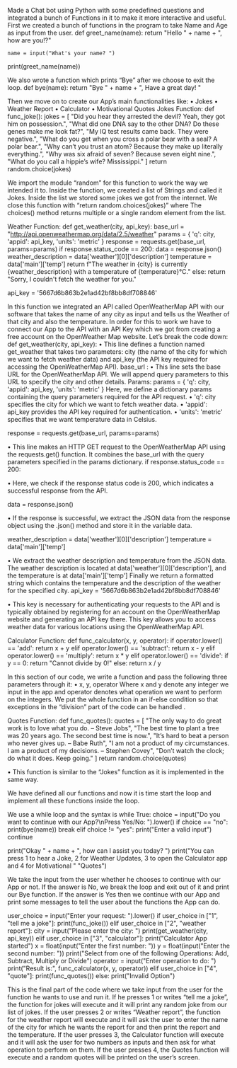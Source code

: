
Made a Chat bot using Python with some predefined questions and integrated a bunch of Functions in it to make it more interactive and useful.
First we created a bunch of functions in the program to take Name and Age as input from the user.
             def greet_name(name):
   		 return "Hello " + name + ", how are you!?"

	name = input("What's your name? ")
  print(greet_name(name))

We also wrote a function which prints  “Bye” after we choose to exit the loop.
def bye(name):
    return "Bye " + name + ", Have a great day! "

Then we move on to create our App’s main functionalities like:
•	Jokes
•	Weather Report
•	Calculator
•	Motivational Quotes
Jokes Function: 
def func_joke():
    jokes = [
        "Did you hear they arrested the devil? Yeah, they got him on possession.",
        "What did one DNA say to the other DNA? Do these genes make me look fat?",
        "My IQ test results came back. They were negative.",
        "What do you get when you cross a polar bear with a seal? A polar bear.",
        "Why can’t you trust an atom? Because they make up literally everything.",
        "Why was six afraid of seven? Because seven eight nine.",
        "What do you call a hippie’s wife? Mississippi."
    ]
    return random.choice(jokes)

We import the module “random” for this function to work the way we intended it to.
Inside the function, we created a list of Strings and called it Jokes.
Inside the list we stored some jokes we got from the internet.
We close this function with “return random.choices(jokes)” where The choices() method returns multiple or a single random element from the list.


Weather Function:
def get_weather(city, api_key):
    base_url = "http://api.openweathermap.org/data/2.5/weather"
    params = {
        'q': city,
        'appid': api_key,
        'units': 'metric'
    }
    response = requests.get(base_url, params=params)
    if response.status_code == 200:
        data = response.json()
        weather_description = data['weather'][0]['description']
        temperature = data['main']['temp']
        return f"The weather in {city} is currently {weather_description} with a temperature of {temperature}°C."
    else:
        return "Sorry, I couldn't fetch the weather for you."


api_key = '5667d6b863b2e1ad42bf8bb8df708846'

In this function we integrated an API called OpenWeatherMap API with our software that takes the name of any city as input and tells us the Weather of that city and also the temperature.
In order for this to work we have to connect our App to the API with an API Key which we got from creating a free account on the OpenWeather Map website.
Let’s break the code down:
def get_weather(city, api_key):
•	This line defines a function named get_weather that takes two parameters: city (the name of the city for which we want to fetch weather data) and api_key (the API key required for accessing the OpenWeatherMap API).
base_url :
•	 This line sets the base URL for the OpenWeatherMap API. We will append query parameters to this URL to specify the city and other details.
Params:
params = {
    'q': city,
    'appid': api_key,
    'units': 'metric'
}
Here, we define a dictionary params containing the query parameters required for the API request.
•	'q': city specifies the city for which we want to fetch weather data.
•	'appid': api_key provides the API key required for authentication.
•	'units': 'metric' specifies that we want temperature data in Celsius.

response = requests.get(base_url, params=params)

•	This line makes an HTTP GET request to the OpenWeatherMap API using the requests.get() function. It combines the base_url with the query parameters specified in the params dictionary.
if response.status_code == 200:

•	Here, we check if the response status code is 200, which indicates a successful response from the API.

data = response.json()

•	If the response is successful, we extract the JSON data from the response object using the .json() method and store it in the variable data.

weather_description = data['weather'][0]['description']
temperature = data['main']['temp']

•	We extract the weather description and temperature from the JSON data. The weather description is located at data['weather'][0]['description'], and the temperature is at data['main']['temp']
Finally we return a formatted string which contains the temperature and the description of the weather for the specified city.
api_key = '5667d6b863b2e1ad42bf8bb8df708846'

•	This key is necessary for authenticating your requests to the API and is typically obtained by registering for an account on the OpenWeatherMap website and generating an API key there. This key allows you to access weather data for various locations using the OpenWeatherMap API.






Calculator Function:
def func_calculator(x, y, operator):
    if operator.lower() == 'add':
        return x + y
    elif operator.lower() == 'subtract':
        return x - y
    elif operator.lower() == 'multiply':
        return x * y
    elif operator.lower() == 'divide':
        if y == 0:
            return "Cannot divide by 0!"
        else:
            return x / y

In this section of our code, we write a function and pass the following three parameters through it:
•	x, y, operator
Where x and y denote any integer we input in the app and operator denotes what operation we want to perform on the integers.
We put the whole function in an if-else condition so that exceptions in the “division” part of the code can be handled	.

Quotes Function:
def func_quotes():
    quotes = [
        "The only way to do great work is to love what you do. – Steve Jobs",
        "The best time to plant a tree was 20 years ago. The second best time is now.",
        "It’s hard to beat a person who never gives up. – Babe Ruth",
        "I am not a product of my circumstances. I am a product of my decisions. – Stephen Covey",
        "Don’t watch the clock; do what it does. Keep going."
    ]
    return random.choice(quotes)

•	This function is similar to the “Jokes” function as it is implemented in the same way.

We have defined all our functions and now it is time start the loop and implement all these functions inside the loop.




We use a while loop and the syntax is
while True:
choice = input("Do you want to continue with our App?\nPress Yes/No: ").lower()
if choice == "no":
    print(bye(name))
    break
elif choice != "yes":
    print("Enter a valid input")
    continue

print("Okay " + name + ", how can I assist you today? ")
print("You can press 1 to hear a Joke, 2 for Weather Updates, 3 to open the Calculator app and 4 for Motivational "
      "Quotes")

We take the input from the user whether he chooses to continue with our App or not.
If the answer is No, we break the loop and exit out of it and print our Bye function.
If the answer is Yes then we continue with our App and print some messages to tell the user about the functions the App can do.




















user_choice = input("Enter your request: ").lower()
if user_choice in ["1", "tell me a joke"]:
    print(func_joke())
elif user_choice in ["2", "weather report"]:
    city = input("Please enter the city: ")
    print(get_weather(city, api_key))
elif user_choice in ["3", "calculator"]:
    print("Calculator App started")
    x = float(input("Enter the first number: "))
    y = float(input("Enter the second number: "))
    print("Select from one of the following Operations: Add, Subtract, Multiply or Divide")
    operator = input("Enter operation to do: ")
    print("Result is:", func_calculator(x, y, operator))
elif user_choice in ["4", "quote"]:
    print(func_quotes())
else:
    print("Invalid Option")
 
This is the final part of the code where we take input from the user for the function he wants to use and run it.
If he presses 1 or writes “tell me a joke”, the function for jokes will execute and it will print any random joke from our list of jokes.
If the user presses 2 or writes “Weather report”, the function for the weather report will execute and it will ask the user to enter the name of the city for which he wants the report for and then print the report and the temperature.
If the user presses 3, the Calculator function will execute and it will ask the user for two numbers as inputs and then ask for what operation to perform on them.
If the user presses 4, the Quotes function will execute and a random quotes will be printed on the user’s screen. 





